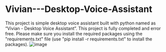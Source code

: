 # Vivian---Desktop-Voice-Assistant

This project is simple desktop voice assistant built with python named as “Vivian - Desktop Voice Assistant”. This project is fully completed and error free.
Please make sure you install  the required packages using the "requirements.txt" file (use "pip install -r  requirements.txt" to install the packages).
![image](https://github.com/Bhu1ChandraMothe/Vivian---Desktop-Voice-Assistant/assets/152079724/1c11af14-983d-4beb-b70a-29ccc35bdc34)
